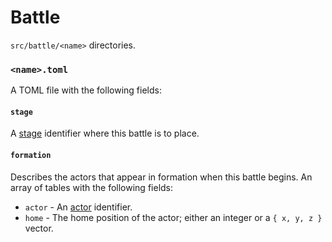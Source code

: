 # Battle

`src/battle/<name>` directories.

### `<name>.toml`

A TOML file with the following fields:

#### `stage`

A [stage](stage.md) identifier where this battle is to place.

#### `formation`

Describes the actors that appear in formation when this battle begins.
An array of tables with the following fields:

- `actor` - An [actor](actor.md) identifier.
- `home` - The home position of the actor; either an integer or a `{ x, y, z }` vector.
